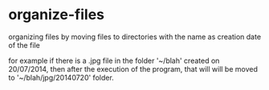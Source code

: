 organize-files
==============

organizing files by moving files to directories with the name as creation date of the file

for example if there is a .jpg file in the folder '~/blah' created on 20/07/2014, then after the execution of the program, that will will be moved to '~/blah/jpg/20140720' folder.

